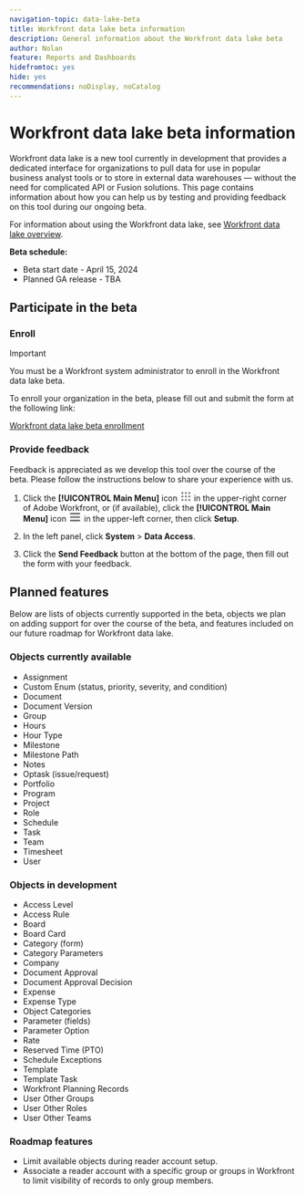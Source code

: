 ```yaml
---
navigation-topic: data-lake-beta
title: Workfront data lake beta information
description: General information about the Workfront data lake beta
author: Nolan
feature: Reports and Dashboards
hidefromtoc: yes
hide: yes
recommendations: noDisplay, noCatalog
---
```

# Workfront data lake beta information

Workfront data lake is a new tool currently in development that provides a dedicated interface for organizations to pull data for use in popular business analyst tools or to store in external data warehouses — without the need for complicated API or Fusion solutions. This page contains information about how you can help us by testing and providing feedback on this tool during our ongoing beta.

For information about using the Workfront data lake, see [Workfront data lake overview](/help/quicksilver/reports-and-dashboards/data-lake/data-lake-overview.md).

**Beta schedule:**

* Beta start date - April 15, 2024
* Planned GA release - TBA

## Participate in the beta

### Enroll

>[!IMPORTANT] 
>
>You must be a Workfront system administrator to enroll in the Workfront data lake beta.

To enroll your organization in the beta, please fill out and submit the form at the following link:

[Workfront data lake beta enrollment](https://adobe.ly/workfrontdatalake)

### Provide feedback

Feedback is appreciated as we develop this tool over the course of the beta. Please follow the instructions below to share your experience with us.

1. Click the **[!UICONTROL Main Menu]** icon ![Main Menu](/help/_includes/assets/main-menu-icon.png) in the upper-right corner of Adobe Workfront, or (if available), click the **[!UICONTROL Main Menu]** icon ![Main Menu](/help/_includes/assets/main-menu-icon-left-nav.png) in the upper-left corner, then click **Setup**.

1. In the left panel, click **System** > **Data Access**.

1. Click the **Send Feedback** button at the bottom of the page, then fill out the form with your feedback.

## Planned features

Below are lists of objects currently supported in the beta, objects we plan on adding support for over the course of the beta, and features included on our future roadmap for Workfront data lake.

### Objects currently available

* Assignment
* Custom Enum (status, priority, severity, and condition)
* Document
* Document Version
* Group
* Hours
* Hour Type
* Milestone
* Milestone Path
* Notes
* Optask (issue/request)
* Portfolio
* Program
* Project
* Role
* Schedule
* Task
* Team
* Timesheet
* User

### Objects in development

* Access Level
* Access Rule
* Board
* Board Card
* Category (form)
* Category Parameters
* Company
* Document Approval
* Document Approval Decision
* Expense
* Expense Type
* Object Categories
* Parameter (fields)
* Parameter Option
* Rate
* Reserved Time (PTO)
* Schedule Exceptions
* Template
* Template Task
* Workfront Planning Records
* User Other Groups
* User Other Roles
* User Other Teams

### Roadmap features

* Limit available objects during reader account setup.
* Associate a reader account with a specific group or groups in Workfront to limit visibility of records to only group members.

